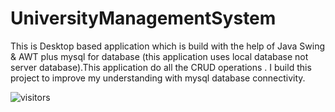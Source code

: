 # UniversityManagementSystem
This is Desktop based application which is build with the help of Java Swing &amp; AWT plus mysql for database (this application uses local database not server database).This application do all the CRUD operations . I build this project to improve my understanding with mysql database connectivity.

![visitors](https://visitor-badge.laobi.icu/badge?page_id=umsmain&&left_text=Repo%20Visitors%20Count)
